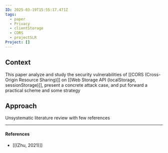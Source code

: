```yaml
---
ID: 2025-03-19T15:55:17.471Z
tags:
  - paper
  - Privacy
  - clientStorage
  - CORS
  - projectSLR
Project: []
---
```

## Context

This paper analyze and study the security vulnerabilities of [[CORS (Cross-Origin Resource Sharing)]] on [[Web Storage API (localStorage, sessionStorage)]], present a concrete attack case, and put forward a practical scheme and some strategy

## Approach

Unsystematic literature review with few references

---
#### References
- [[(Zhu, 2021)]]
